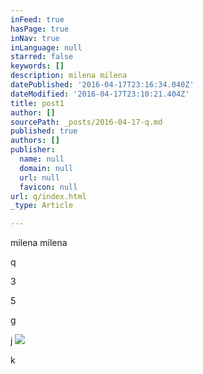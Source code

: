 ```yaml
---
inFeed: true
hasPage: true
inNav: true
inLanguage: null
starred: false
keywords: []
description: milena milena
datePublished: '2016-04-17T23:16:34.040Z'
dateModified: '2016-04-17T23:10:21.404Z'
title: post1
author: []
sourcePath: _posts/2016-04-17-q.md
published: true
authors: []
publisher:
  name: null
  domain: null
  url: null
  favicon: null
url: q/index.html
_type: Article

---
```

milena milena

q

3

5

g

j
![](https://the-grid-user-content.s3-us-west-2.amazonaws.com/a7f9d59e-26a1-4d67-9f62-9e9b8c44e7b4.jpg)

k